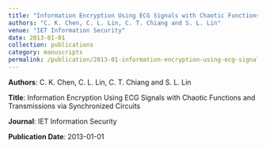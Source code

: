 ```yaml
---
title: "Information Encryption Using ECG Signals with Chaotic Functions and Transmissions via Synchronized Circuits"
authors: "C. K. Chen, C. L. Lin, C. T. Chiang and S. L. Lin"
venue: "IET Information Security"
date: 2013-01-01
collection: publications
category: manuscripts
permalink: /publication/2013-01-information-encryption-using-ecg-signals-with-chaotic-functions-and-transmissions-via-synchronized-circuits
---
```


**Authors**: C. K. Chen, C. L. Lin, C. T. Chiang and S. L. Lin

**Title**: Information Encryption Using ECG Signals with Chaotic Functions and Transmissions via Synchronized Circuits

**Journal**: IET Information Security

**Publication Date**: 2013-01-01
